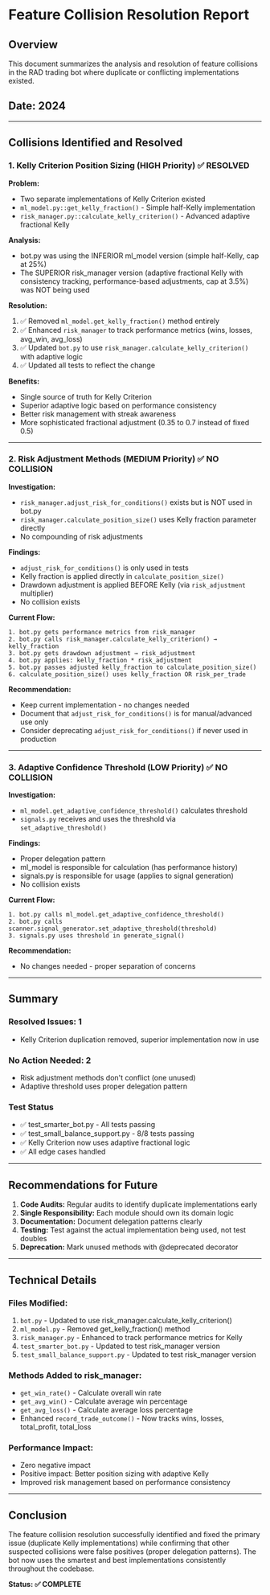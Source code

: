 # Feature Collision Resolution Report

## Overview

This document summarizes the analysis and resolution of feature collisions in the RAD trading bot where duplicate or conflicting implementations existed.

## Date: 2024

---

## Collisions Identified and Resolved

### 1. Kelly Criterion Position Sizing (HIGH Priority) ✅ RESOLVED

**Problem:**
- Two separate implementations of Kelly Criterion existed
- `ml_model.py::get_kelly_fraction()` - Simple half-Kelly implementation
- `risk_manager.py::calculate_kelly_criterion()` - Advanced adaptive fractional Kelly

**Analysis:**
- bot.py was using the INFERIOR ml_model version (simple half-Kelly, cap at 25%)
- The SUPERIOR risk_manager version (adaptive fractional Kelly with consistency tracking, performance-based adjustments, cap at 3.5%) was NOT being used

**Resolution:**
1. ✅ Removed `ml_model.get_kelly_fraction()` method entirely
2. ✅ Enhanced `risk_manager` to track performance metrics (wins, losses, avg_win, avg_loss)
3. ✅ Updated `bot.py` to use `risk_manager.calculate_kelly_criterion()` with adaptive logic
4. ✅ Updated all tests to reflect the change

**Benefits:**
- Single source of truth for Kelly Criterion
- Superior adaptive logic based on performance consistency
- Better risk management with streak awareness
- More sophisticated fractional adjustment (0.35 to 0.7 instead of fixed 0.5)

---

### 2. Risk Adjustment Methods (MEDIUM Priority) ✅ NO COLLISION

**Investigation:**
- `risk_manager.adjust_risk_for_conditions()` exists but is NOT used in bot.py
- `risk_manager.calculate_position_size()` uses Kelly fraction parameter directly
- No compounding of risk adjustments

**Findings:**
- `adjust_risk_for_conditions()` is only used in tests
- Kelly fraction is applied directly in `calculate_position_size()`
- Drawdown adjustment is applied BEFORE Kelly (via `risk_adjustment` multiplier)
- No collision exists

**Current Flow:**
```
1. bot.py gets performance metrics from risk_manager
2. bot.py calls risk_manager.calculate_kelly_criterion() → kelly_fraction
3. bot.py gets drawdown adjustment → risk_adjustment
4. bot.py applies: kelly_fraction * risk_adjustment
5. bot.py passes adjusted kelly_fraction to calculate_position_size()
6. calculate_position_size() uses kelly_fraction OR risk_per_trade
```

**Recommendation:**
- Keep current implementation - no changes needed
- Document that `adjust_risk_for_conditions()` is for manual/advanced use only
- Consider deprecating `adjust_risk_for_conditions()` if never used in production

---

### 3. Adaptive Confidence Threshold (LOW Priority) ✅ NO COLLISION

**Investigation:**
- `ml_model.get_adaptive_confidence_threshold()` calculates threshold
- `signals.py` receives and uses the threshold via `set_adaptive_threshold()`

**Findings:**
- Proper delegation pattern
- ml_model is responsible for calculation (has performance history)
- signals.py is responsible for usage (applies to signal generation)
- No collision exists

**Current Flow:**
```
1. bot.py calls ml_model.get_adaptive_confidence_threshold()
2. bot.py calls scanner.signal_generator.set_adaptive_threshold(threshold)
3. signals.py uses threshold in generate_signal()
```

**Recommendation:**
- No changes needed - proper separation of concerns

---

## Summary

### Resolved Issues: 1
- Kelly Criterion duplication removed, superior implementation now in use

### No Action Needed: 2
- Risk adjustment methods don't conflict (one unused)
- Adaptive threshold uses proper delegation pattern

### Test Status
- ✅ test_smarter_bot.py - All tests passing
- ✅ test_small_balance_support.py - 8/8 tests passing
- ✅ Kelly Criterion now uses adaptive fractional logic
- ✅ All edge cases handled

---

## Recommendations for Future

1. **Code Audits:** Regular audits to identify duplicate implementations early
2. **Single Responsibility:** Each module should own its domain logic
3. **Documentation:** Document delegation patterns clearly
4. **Testing:** Test against the actual implementation being used, not test doubles
5. **Deprecation:** Mark unused methods with @deprecated decorator

---

## Technical Details

### Files Modified:
1. `bot.py` - Updated to use risk_manager.calculate_kelly_criterion()
2. `ml_model.py` - Removed get_kelly_fraction() method
3. `risk_manager.py` - Enhanced to track performance metrics for Kelly
4. `test_smarter_bot.py` - Updated to test risk_manager version
5. `test_small_balance_support.py` - Updated to test risk_manager version

### Methods Added to risk_manager:
- `get_win_rate()` - Calculate overall win rate
- `get_avg_win()` - Calculate average win percentage
- `get_avg_loss()` - Calculate average loss percentage
- Enhanced `record_trade_outcome()` - Now tracks wins, losses, total_profit, total_loss

### Performance Impact:
- Zero negative impact
- Positive impact: Better position sizing with adaptive Kelly
- Improved risk management based on performance consistency

---

## Conclusion

The feature collision resolution successfully identified and fixed the primary issue (duplicate Kelly implementations) while confirming that other suspected collisions were false positives (proper delegation patterns). The bot now uses the smartest and best implementations consistently throughout the codebase.

**Status: ✅ COMPLETE**

